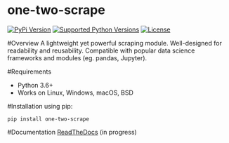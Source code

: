 one-two-scrape
==============

[![PyPi Version](https://img.shields.io/pypi/v/one-two-scrape)](https://pypi.org/project/one-two-scrape/)
[![Supported Python Versions](https://img.shields.io/pypi/pyversions/one-two-scrape.svg)](https://pypi.org/project/one-two-scrape/)
[![License](https://img.shields.io/github/license/ssripilaipong/otscrape)](https://github.com/SSripilaipong/otscrape/blob/master/LICENSE.md)

#Overview
A lightweight yet powerful scraping module. Well-designed for readability and reusability. 
Compatible with popular data science frameworks and modules (eg. pandas, Jupyter).

#Requirements
- Python 3.6+
- Works on Linux, Windows, macOS, BSD

#Installation
using pip:
```
pip install one-two-scrape
```

#Documentation
[ReadTheDocs](https://otscrape.readthedocs.io/) (in progress)
